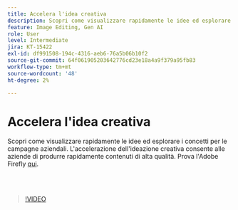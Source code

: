 ```yaml
---
title: Accelera l'idea creativa
description: Scopri come visualizzare rapidamente le idee ed esplorare i concetti per le campagne aziendali
feature: Image Editing, Gen AI
role: User
level: Intermediate
jira: KT-15422
exl-id: df991508-194c-4316-aeb6-76a5b06b10f2
source-git-commit: 64f061905203642776cd23e18a4a9f379a95fb83
workflow-type: tm+mt
source-wordcount: '48'
ht-degree: 2%

---
```


# Accelera l&#39;idea creativa

Scopri come visualizzare rapidamente le idee ed esplorare i concetti per le campagne aziendali. L&#39;accelerazione dell&#39;ideazione creativa consente alle aziende di produrre rapidamente contenuti di alta qualità. Prova l&#39;Adobe Firefly [qui](https://firefly.adobe.com/).

<br> 

>[!VIDEO](https://video.tv.adobe.com/v/3452523?quality=12&learn=on&hidetitle=true&captions=ita)
